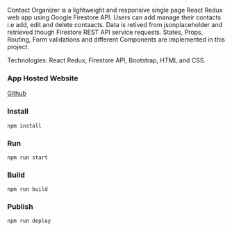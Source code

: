 Contact Organizer is a lightweight and responsive single page React Redux web app using Google Firestore API.
Users can add manage their contacts i.e add, edit and delete contaacts. Data is retived from jsonplaceholder and retrieved though Firestore REST API service requests. States, Props, Routing, Form validations and different Components are implemented in this project.

Technologies: React Redux, Firestore API, Bootstrap, HTML and CSS.

### App Hosted Website
[Github](https://jef234.github.io/Contact-Organizer)

### Install
```npm install```

### Run
```npm run start```

### Build
```npm run build```

### Publish
```npm run deploy```